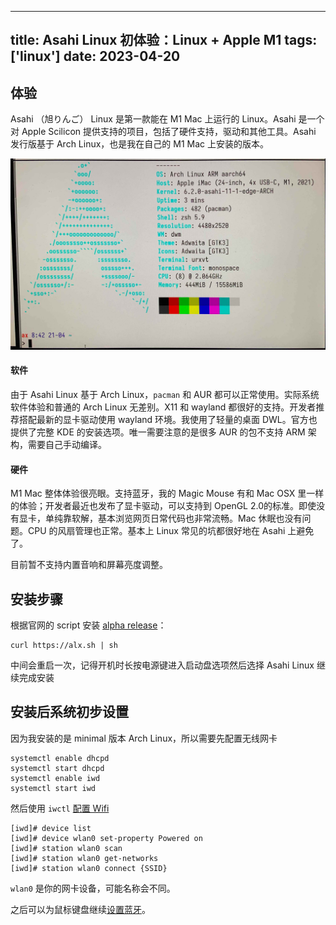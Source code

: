  ---
title: Asahi Linux 初体验：Linux + Apple M1
tags: ['linux']
date: 2023-04-20
---

## 体验

Asahi （旭りんご） Linux 是第一款能在 M1 Mac 上运行的 Linux。Asahi 是一个对 Apple Scilicon 提供支持的项目，包括了硬件支持，驱动和其他工具。Asahi 发行版基于 Arch Linux，也是我在自己的 M1 Mac 上安装的版本。

![full-width](/asahi_mac.jpg)

#### 软件

由于 Asahi Linux 基于 Arch Linux，`pacman` 和 AUR 都可以正常使用。实际系统软件体验和普通的 Arch Linux 无差别。X11 和 wayland 都很好的支持。开发者推荐搭配最新的显卡驱动使用 wayland 环境。我使用了轻量的桌面 DWL。官方也提供了完整 KDE 的安装选项。唯一需要注意的是很多 AUR 的包不支持 ARM 架构，需要自己手动编译。

#### 硬件

M1 Mac 整体体验很亮眼。支持蓝牙，我的 Magic Mouse 有和 Mac OSX 里一样的体验；开发者最近也发布了显卡驱动，可以支持到 OpenGL 2.0的标准。即使没有显卡，单纯靠软解，基本浏览网页日常代码也非常流畅。Mac 休眠也没有问题。CPU 的风扇管理也正常。基本上 Linux 常见的坑都很好地在 Asahi 上避免了。

目前暂不支持内置音响和屏幕亮度调整。

## 安装步骤

根据官网的 script 安装 [alpha release](https://asahilinux.org/2022/03/asahi-linux-alpha-release)：

```
curl https://alx.sh | sh
```

中间会重启一次，记得开机时长按电源键进入启动盘选项然后选择 Asahi Linux 继续完成安装

## 安装后系统初步设置

因为我安装的是 minimal 版本 Arch Linux，所以需要先配置无线网卡

```
systemctl enable dhcpd
systemctl start dhcpd
systemctl enable iwd
systemctl start iwd
```

然后使用 `iwctl` [配置 Wifi](https://wiki.archlinux.org/title/iwd)

```
[iwd]# device list
[iwd]# device wlan0 set-property Powered on
[iwd]# station wlan0 scan
[iwd]# station wlan0 get-networks
[iwd]# station wlan0 connect {SSID}
```

`wlan0` 是你的网卡设备，可能名称会不同。 

之后可以为鼠标键盘继续[设置蓝牙](https://wiki.archlinux.org/title/bluetooth)。

